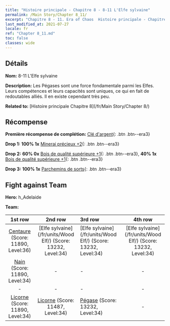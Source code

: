 ```yaml
---
title: "Histoire principale - Chapitre 8 - 8-11 L'Elfe sylvaine"
permalink: /Main Story/Chapter 8_11/
excerpt: "Chapitre 8 - 11. Era of Chaos  Histoire principale - Chapitre 8_11. 8-11 L'Elfe sylvaine"
last_modified_at: 2021-07-27
locale: fr
ref: "Chapter 8_11.md"
toc: false
classes: wide
---
```


## Détails

 **Nom:** 8-11 L'Elfe sylvaine

 **Description:** Les Pégases sont une force fondamentale parmi les Elfes. Leurs compétences et leurs capacités sont uniques, ce qui en fait de redoutables alliés. Il en existe cependant très peu.

 **Related to:** [Histoire principale Chapitre 8](/fr/Main Story/Chapter 8/)

## Récompense

 **Première récompense de complétion:** [Clé d'argent](/ItemsFR/con_693/){: .btn .btn--era3}

 **Drop 1:** **100% 1x** [Minerai précieux +2](/ItemsFR/mat_26/){: .btn .btn--era3}

 **Drop 2:** **60% 0x** [Bois de qualité supérieure +1](/ItemsFR/mat_20/){: .btn .btn--era3}, **40% 1x** [Bois de qualité supérieure +1](/ItemsFR/mat_20/){: .btn .btn--era3}

 **Drop 3:** **100% 1x** [Parchemins de sorts](/ItemsFR/con_694/){: .btn .btn--era3}


## Fight against Team
 **Hero:** h_Adelaide

 **Team:**


  | 1st row | 2nd row | 3rd row | 4th row |
  |:----:|:----:|:----|:----:|
  | [Centaure](/fr/units/Centaur/) (Score: 11890, Level:36)  | [Elfe sylvaine](/fr/units/Wood Elf/) (Score: 13232, Level:34)  | [Elfe sylvaine](/fr/units/Wood Elf/) (Score: 13232, Level:34)  | [Elfe sylvaine](/fr/units/Wood Elf/) (Score: 13232, Level:34)  |
  | [Nain](/fr/units/Dwarf/) (Score: 11890, Level:34)  | - | - | - |
  | - | - | - | - |
  | [Licorne](/fr/units/Unicorn/) (Score: 11890, Level:34)  | [Licorne](/fr/units/Unicorn/) (Score: 11487, Level:34)  | [Pégase](/fr/units/Pegasus/) (Score: 13232, Level:34)  | - |


